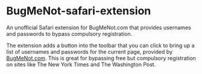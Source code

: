 # BugMeNot-safari-extension

An unofficial Safari extension for BugMeNot.com that provides usernames and passwords to bypass compulsory registration.

The extension adds a button into the toolbar that you can click to bring up a list of usernames and passwords for the current page, provided by [BugMeNot.com](bugmenot.com). This is great for bypassing free but compulsory registration on sites like The New York Times and The Washington Post.
